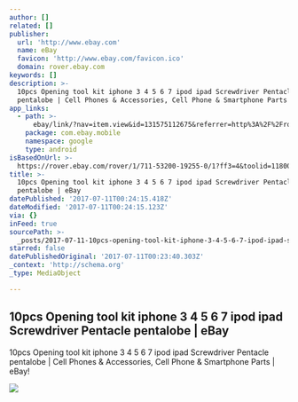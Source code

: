 ```yaml
---
author: []
related: []
publisher:
  url: 'http://www.ebay.com'
  name: eBay
  favicon: 'http://www.ebay.com/favicon.ico'
  domain: rover.ebay.com
keywords: []
description: >-
  10pcs Opening tool kit iphone 3 4 5 6 7 ipod ipad Screwdriver Pentacle
  pentalobe | Cell Phones & Accessories, Cell Phone & Smartphone Parts | eBay!
app_links:
  - path: >-
      ebay/link/?nav=item.view&id=131575112675&referrer=http%3A%2F%2Frover.ebay.com%2Froverns%2F1%2F711-13271-9788-0%3Fmpcl%3Dhttp%253A%252F%252Fwww.ebay.com%252Fitm%252F10pcs-Opening-tool-kit-iphone-3-4-5-6-7-ipod-ipad-Screwdriver-Pentacle-pentalobe-%252F131575112675
    package: com.ebay.mobile
    namespace: google
    type: android
isBasedOnUrl: >-
  https://rover.ebay.com/rover/1/711-53200-19255-0/1?ff3=4&toolid=11800&pub=5575272753&campid=5338042010&mpre=http%3A%2F%2Fwww.ebay.com%2Fitm%2F131575112675%3FssPageName%3DSTRK%3AMESOX%3AIT%26_trksid%3Dp3984.m1561.l2649
title: >-
  10pcs Opening tool kit iphone 3 4 5 6 7 ipod ipad Screwdriver Pentacle
  pentalobe | eBay
datePublished: '2017-07-11T00:24:15.418Z'
dateModified: '2017-07-11T00:24:15.123Z'
via: {}
inFeed: true
sourcePath: >-
  _posts/2017-07-11-10pcs-opening-tool-kit-iphone-3-4-5-6-7-ipod-ipad-screwdrive.md
starred: false
datePublishedOriginal: '2017-07-11T00:23:40.303Z'
_context: 'http://schema.org'
_type: MediaObject

---
```

<article style=""><h1>10pcs Opening tool kit iphone 3 4 5 6 7 ipod ipad Screwdriver Pentacle pentalobe | eBay</h1><p>10pcs Opening tool kit iphone 3 4 5 6 7 ipod ipad Screwdriver Pentacle pentalobe | Cell Phones &amp; Accessories, Cell Phone &amp; Smartphone Parts | eBay!</p><img src="http://i.ebayimg.com/images/i/131575112675-0-1/s-l1000.jpg" /></article>